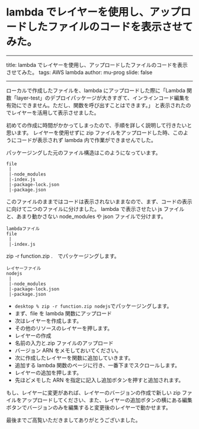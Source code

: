 # lambda でレイヤーを使用し、アップロードしたファイルのコードを表示させてみた。

---

title: lambda でレイヤーを使用し、アップロードしたファイルのコードを表示させてみた。
tags: AWS lambda
author: mu-prog
slide: false

---

ローカルで作成したファイルを、lambda にアップロードした際に「Lambda 関数「layer-test」のデプロイパッケージが大きすぎて、インラインコード編集を有効にできません。ただし、関数を呼び出すことはできます。」
と表示されたのでレイヤーを活用して表示させました。

初めての作成に時間がかかってしまったので、手順を詳しく説明して行きたいと思います。
レイヤーを使用せずに zip ファイルをアップロードした時、このようにコードが表示されず lambda 内で作業ができませんでした。

パッケージングした元のファイル構造はこのようになっています。

```
file
 |
 |-node_modules
 |-index.js
 |-package-lock.json
 |-package.json
```

このファイルのままではコードは表示されないままなので、まず、コードの表示に向けて二つのファイルに分けました。
lambda で表示させたい js ファイルと、あまり動かさない node_modules や json ファイルで分けます。

```
lambdaファイル
file
 |
 |-index.js
```

zip -r function.zip .　でパッケージングします。

```
レイヤーファイル
nodejs
 |
 |-node_modules
 |-package-lock.json
 |-package.json
```

- `desktop % zip -r function.zip nodejs`でパッケージングします。
- まず、file を lambda 関数にアップロード
- 次はレイヤーを作成します。
- その他のリソースのレイヤーを押します。
- レイヤーの作成
- 名前の入力と.zip ファイルのアップロード
- バージョン ARN をメモしておいてください。
- 次に作成したレイヤーを関数に追加していきます。
- 追加する lambda 関数のページに行き、一番下までスクロールします。
- レイヤーの追加を押します。
- 先ほどメモした ARN を指定に記入し追加ボタンを押すと追加されます。

もし、レイヤーに変更があれば、レイヤーのバージョンの作成で新しい zip ファイルをアップロードしてください、また、レイヤーの追加ボタンの横にある編集ボタンでバージョンのみを編集すると変更後のレイヤーで動かせます。

最後までご高覧いただきましてありがとうございました。
